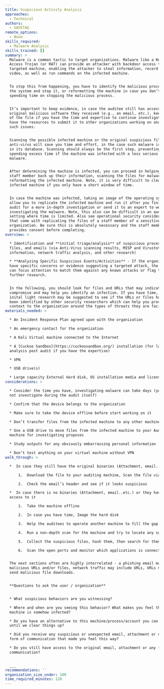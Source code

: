 ```yaml
---
title: Suspicious Activity Analysis
approaches:
  - Technical
authors:
  - SAFETAG
remote_options:
  - None
skills_required:
  - Malware Analysis
skills_trained: []
summary: >
  Malware is a common tactic to target organizations. Malware like a Remote
  Access Trojan (or RAT) can provide an attacker with backdoor access to a
  targeted machine, enabling the attacker to steal information, record audio and
  video, as well as run commands on the infected machine.


  To stop this from happening, you have to identify the malicious process within
  the system and stop it, or reformatting the machine in case you don’t feel
  spending time on stopping the malicious process.


  It’s important to keep evidence, in case the auditee still has access to the
  original malicious software they received (e.g., an email, etc.), keep a copy
  of the file if you have the time and expertise to continue investigating or
  have the resources to submit it to other organizations working on analyzing
  such issues.


  Scanning the possible infected machine or the original suspicious file with an
  anti-virus will save you time and effort, in the case such malware is already
  in its database. Scanning should always be the first step, preventing you from
  spending excess time if the machine was infected with a less serious piece of
  malware.


  After determining the machine is infected, you can proceed in helping the
  staff member back up their information, scanning the files for malware, then
  reformatting the infected machine. Note, it is very difficult to clean an
  infected machine if you only have a short window of time.


  In case the machine was infected, taking an image of the operating system will
  allow you to replicate the infected machine and run it after you finish your
  audit for a more in-depth investigation or send it to an expert to work on
  investigating the malware. Note, this also can be difficult in an audit
  setting where time is limited. Also see operational security considerations
  that come with replicating the files of a staff member of a sensitive
  organization. Be sure this is absolutely necessary and the staff members
  provides consent before completing.
overview: >

  * Identification and **initial triage/analysis** of suspicious processes,
  files, and emails (via Anti-Virus scanning results, MISP and Virustotal
  information, network traffic analysis, and other research)

  * **Analyzing Specific Suspicious Events/Activities** - If the organization
  have specific concerns or evidence suggesting a targeted attack, the auditor
  can focus attention to match them against any known attacks or flag them for
  further research.


  In the following, you should look for files and URLs that may indicate a
  compromise and may help you identify an infection. If you have time, some
  inital light research may be suggested to see if the URLs or files hashes have
  been identified by other security researchers which can help you provide more
  context to the organization around the types of threats they are facing.
materials_needed: >

  * An Incident Response Plan agreed upon with the organization

  * An emergency contact for the organization

  * A Kali Virtual machine connected to the Internet

  * A [Cuckoo Sandbox](https://cuckoosandbox.org/) installation (for later
  analysis post audit if you have the expertise)

  * VPN

  * USB drive(s)

  * Large capacity External Hard disk, OS installation media and license keys
considerations: >

  * Consider the time you have, investigating malware can take days (you should
  not investigate during the audit itself)

  * Confirm that the device belongs to the organization

  * Make sure to take the device offline before start working on it

  * Don’t transfer files from the infected machine to any other machines

  * Use a USB drive to move files from the infected machine to your Audit
  machine for investigating proposes

  * Study outputs for any obviously embarrassing personal information

  * Don’t test anything on your virtual machine without VPN
walk_through: >

  *  In case they still have the original binaries (Attachment, email..etc.)

      1.  Download the file to your auditing machine, Scan the file via Anti-Virus or hash the file and use virustotal.com to search for it (Note, don’t upload the actual file to virus total as uploaded files are discoverable by paid subscribers in most cases)

      2.  Check the email’s header and see if it looks suspicious

  *  In case there is no binaries (Attachment, email..etc.) or they have no
  access to it

      1.  Take the machine offline

      2.  In case you have time, Image the hard disk

      3.  Help the auditees to operate another machine to fill the gap of the suspicious machine

      4.  Run a non-depth scan for the machine and try to locate any suspicious files

      5.  Collect the suspicious files, hash them, then search for them on virustotal.com

      6.  Scan the open ports and monitor which applications is connected to external address


  The next sections often are highly interrelated - a phishing email may include
  malicious URLs and/or files, network traffic may include URLs, URLs may try to
  send malicious file downloads.


  **Questions to ask the user / organization**


  * What suspicious behaviors are you witnessing?

  * Where and when are you seeing this behavior? What makes you feel that the
  machine is somehow infected?

  * Do you have an alternative to this machine/process/account you can use it
  until we clear things up?

  * Did you receive any suspicious or unexpected email, attachment or different
  form of communication that made you feel this way?

  * Do you still have access to the original email, attachment or any form of
  communication?


  ___
recommendations: ''
organization_size_under: 100
time_required_minutes: 120
---
```


